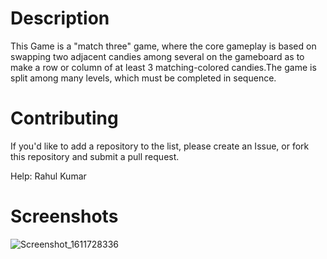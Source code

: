 # Description

This Game  is a "match three" game, where the core gameplay is based on swapping two adjacent candies among several on the gameboard as to make a row or column of at least 3 matching-colored candies.The game is split among many levels, which must be completed in sequence.

# Contributing

  If you'd like to add a repository to the list, please create an Issue, or fork this repository and submit a pull request.

  Help: Rahul Kumar

# Screenshots

![Screenshot_1611728336](https://user-images.githubusercontent.com/55308841/105951234-b8b20480-6095-11eb-9c80-df6015c0a006.png)

